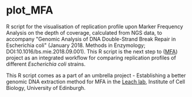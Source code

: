 # plot_MFA

R script for the visualisation of replication profile upon Marker Frequency Analysis on the depth of coverage, calculated from NGS data, to accompany "Genomic Analysis of DNA Double-Strand Break Repair in Escherichia coli" (January 2018. Methods in Enzymology; DOI:10.1016/bs.mie.2018.09.001). This R script is the next step to ([MFA](https://github.com/AMMHasan/MFA)) project as an integrated workflow for comparing replication profiles of different *Escherichia coli* strains.

This R script comes as a part of an umbrella project - Establishing a better genomic DNA extraction method for MFA in the [Leach lab](http://leach.bio.ed.ac.uk/index.html), Institute of Cell Biology, University of Edinburgh.
